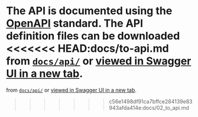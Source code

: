 The API is documented using the [OpenAPI] standard. The API definition files can be downloaded 
<<<<<<< HEAD:docs/to-api.md
from [`docs/api/`](https://github.com/rkruithof/easy-auth-info/tree/master/docs/api) or
<a href="../api.html" target="__blank">viewed in Swagger UI in a new tab</a>.
=======
from [`docs/api/`](https://github.com/DANS-KNAW/easy-auth-info/tree/master/docs/api) or
<a href="api.html" target="__blank">viewed in Swagger UI in a new tab</a>.
>>>>>>> c56e1498df91ca7bffce284139e83943afda414e:docs/02_to_api.md

[OpenAPI]: https://github.com/OAI/OpenAPI-Specification/blob/master/versions/3.0.0.md
